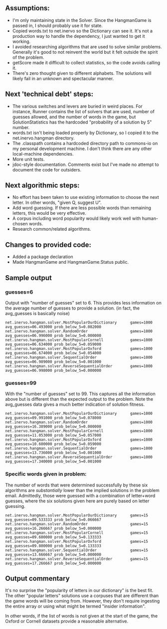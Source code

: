 ## Assumptions:

* I'm only maintaining state in the Solver. Since the HangmanGame is passed in, I should probably use it for state.
* Copied words.txt to net.inervo so the Dictionary can see it. It's not a production way to handle the dependency, I just wanted to get it working.
* I avoided researching algorithms that are used to solve similar problems. Generally it's good to not reinvent the world but it felt outside the spirit of the problem.
* getScore made it difficult to collect statistics, so the code avoids calling it.
* There's zero thought given to different alphabets. The solutions will likely fail in an unknown and spectacular manner.

## Next 'technical debt' steps:

* The various switches and levers are buried in weird places. For instance, Runner contains the list of solvers that are used, number of guesses allowed, and the number of words in the game, but SolutionStatistics has the hardcoded "probability of a solution by 5" number.
* words.txt isn't being loaded properly by Dictionary, so I copied it to the net.inervo.hangman directory.
* The .classpath contains a hardcoded directory path to commons-io on my personal development machine. I don't think there are any other local-machine dependencies.  
* More unit tests.
* jdoc-style documentation. Comments exist but I've made no attempt to document the code for outsiders.

## Next algorithmic steps:

* No effort has been taken to use existing information to choose the next letter. In other words, "given Q, suggest U".
* Add word guessing. If there are less possible words than remaining letters, this would be very effective.
* A corpus including word popularity would likely work well with human-chosen words.
* Research common/related algorithms.

## Changes to provided code:

* Added a package declaration
* Made HangmanGame and HangmanGame.Status public.

## Sample output

### guesses=6

Output with "number of guesses" set to 6. This provides less information on the average number of guesses to provide a solution. (in fact, the avg_guesses is basically noise)

```
net.inervo.hangman.solver.MostPopularOurDictionary      games=1000  avg_guesses=06.493000 prob_below_5=0.082000
net.inervo.hangman.solver.RandomOrder                   games=1000  avg_guesses=06.996000 prob_below_5=0.000000
net.inervo.hangman.solver.MostPopularCornell            games=1000  avg_guesses=06.634000 prob_below_5=0.059000
net.inervo.hangman.solver.MostPopularOxford             games=1000  avg_guesses=06.674000 prob_below_5=0.054000
net.inervo.hangman.solver.SequentialOrder               games=1000  avg_guesses=06.989000 prob_below_5=0.001000
net.inervo.hangman.solver.ReverseSequentialOrder        games=1000  avg_guesses=06.998000 prob_below_5=0.000000
```

### guesses=99

With the "number of guesses" set to 99. This captures all the information above but is different than the expected output to the problem. Note the avg_guesses data gives a much better indication of solution fitness.

```
net.inervo.hangman.solver.MostPopularOurDictionary      games=1000  avg_guesses=09.991000 prob_below_5=0.078000
net.inervo.hangman.solver.RandomOrder                   games=1000  avg_guesses=16.389000 prob_below_5=0.000000
net.inervo.hangman.solver.MostPopularCornell            games=1000  avg_guesses=11.053000 prob_below_5=0.057000
net.inervo.hangman.solver.MostPopularOxford             games=1000  avg_guesses=10.600000 prob_below_5=0.059000
net.inervo.hangman.solver.SequentialOrder               games=1000  avg_guesses=13.736000 prob_below_5=0.001000
net.inervo.hangman.solver.ReverseSequentialOrder        games=1000  avg_guesses=17.340000 prob_below_5=0.001000
```

### Specific words given in problem:

The number of words that were determined successfully by these six algorithms are *substantially* lower than the implied solutions in the problem email. Admittedly, those were guessed with a combination of letter+word guesses, where the six solutions given here are purely based on letter guessing.

```
net.inervo.hangman.solver.MostPopularOurDictionary      games=15    avg_guesses=09.533333 prob_below_5=0.066667
net.inervo.hangman.solver.RandomOrder                   games=15    avg_guesses=16.266667 prob_below_5=0.000000
net.inervo.hangman.solver.MostPopularCornell            games=15    avg_guesses=09.600000 prob_below_5=0.133333
net.inervo.hangman.solver.MostPopularOxford             games=15    avg_guesses=09.800000 prob_below_5=0.133333
net.inervo.hangman.solver.SequentialOrder               games=15    avg_guesses=13.666667 prob_below_5=0.000000
net.inervo.hangman.solver.ReverseSequentialOrder        games=15    avg_guesses=17.266667 prob_below_5=0.000000
```

## Output commentary

It's no surprise the "popularity of letters in our dictionary" is the best fit. The other "popular letters" solutions use a corpuses that are different than the game words will be coming from. However, they don't require ingesting the entire array or using what might be termed "insider information".

In other words, if the list of words is not given at the start of the game, the Oxford or Cornell datasets provide a reasonable alternative.


